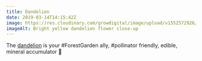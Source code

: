 ```yaml
---
title: Dandelion
date: 2019-03-14T14:15:42Z
image: https://res.cloudinary.com/growdigital/image/upload/v1552572926/dandelion-FBFAEA50.jpg
imageAlt: Bright yellow dandelion flower close-up
---
```


The [dandelion](http://temperate.theferns.info/viewtropical.php?id=Taraxacum+officinale) is your #ForestGarden ally, #pollinator friendly, edible, mineral accumulator 🙂 
